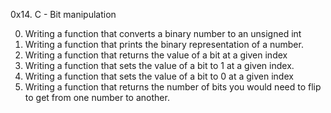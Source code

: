 0x14. C - Bit manipulation

0. Writing a function that converts a binary number to an unsigned int
1. Writing a function that prints the binary representation of a number.
2. Writing a function that returns the value of a bit at a given index
3. Writing a function that sets the value of a bit to 1 at a given index.
4. Writing a function that sets the value of a bit to 0 at a given index
5. Writing a function that returns the number of bits you would need to flip to get from one number to another.
